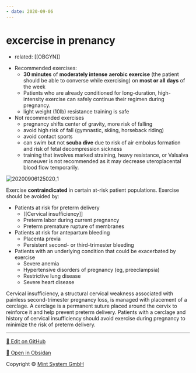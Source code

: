 ```yaml
---
- date: 2020-09-06
---
```


# excercise in prenancy

- related: [[OBGYN]]

<!-- exercise in pregnancy contraindications -->

- Recommended exercises:
	- **30 minutes** of **moderately intense** **aerobic exercise** (the patient should be able to converse while exercising) on **most or all days** of the week
	- Patients who are already conditioned for long-duration, high-intensity exercise can safely continue their regimen during pregnancy.
	- light weight (10lb) resistance training is safe
- Not recommended exercises
	- pregnancy shifts center of gravity, more risk of falling
	- avoid high risk of fall (gymnastic, skiing, horseback riding)
	- avoid contact sports
	- can swim but not **scuba dive** due to risk of air embolus formation and risk of fetal decompression sickness
	- training that involves marked straining, heavy resistance, or Valsalva maneuver is not recommended as it may decrease uteroplacental blood flow temporarily.

![20200906125020_1](https://photos.thisispiggy.com/file/wikiFiles/20200906125020_1.png)

Exercise **contraindicated** in certain at-risk patient populations. Exercise should be avoided by:

- Patients at risk for preterm delivery
	- [[Cervical insufficiency]]
	- Preterm labor during current pregnancy
	- Preterm premature rupture of membranes
- Patients at risk for antepartum bleeding
	- Placenta previa
	- Persistent second- or third-trimester bleeding
- Patients with an underlying condition that could be exacerbated by exercise
	- Severe anemia
	- Hypertensive disorders of pregnancy (eg, preeclampsia)
	- Restrictive lung disease
	- Severe heart disease

Cervical insufficiency, a structural cervical weakness associated with painless second-trimester pregnancy loss, is managed with placement of a cerclage. A cerclage is a permanent suture placed around the cervix to reinforce it and help prevent preterm delivery. Patients with a cerclage and history of cervical insufficiency should avoid exercise during pregnancy to minimize the risk of preterm delivery.


<hr>

[📝 Edit on GitHub](https://github.com/Mint-System/Knowledge/blob/master/Excercise%20in%20prenancy.md)

[📂 Open in Obsidan](obsidian://open?vault=Knowledge%20Mint%20System&file=Excercise%20in%20prenancy.md ':target=_self')

<footer>Copyright © <a href="https://www.mint-system.ch/">Mint System GmbH</a></footer>
